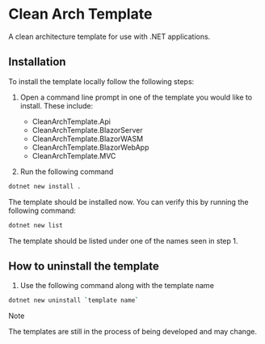 # Clean Arch Template
A clean architecture template for use with .NET applications.

## Installation
To install the template locally follow the following steps:

1. Open a command line prompt in one of the template you would like to install. These include:
   - CleanArchTemplate.Api
   - CleanArchTemplate.BlazorServer
   - CleanArchTemplate.BlazorWASM
   - CleanArchTemplate.BlazorWebApp
   - CleanArchTemplate.MVC

2. Run the following command
```bash
dotnet new install .
```

The template should be installed now. You can verify this by running the following command:

```bash
dotnet new list
```

The template should be listed under one of the names seen in step 1.

## How to uninstall the template

1. Use the following command along with the template name

```bash
dotnet new uninstall `template name`
```

> [!Note]
> The templates are still in the process of being developed and may change.
